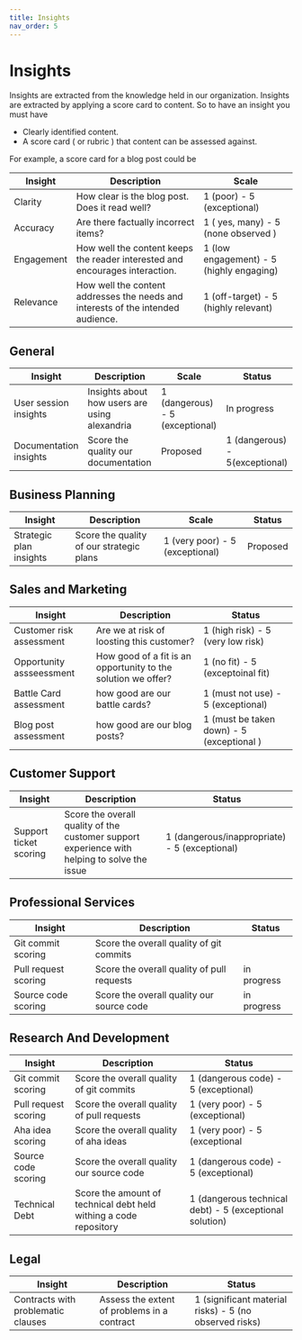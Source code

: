 ```yaml
---
title: Insights
nav_order: 5
---
```


# Insights

Insights are extracted from the knowledge held in our organization. Insights are extracted by applying a score card to content. So to have an insight you must have 

* Clearly identified content.
* A score card ( or rubric ) that content can be assessed against.

For example, a score card for a blog post could be

| Insight | Description | Scale |
|-----------|-------------|-------|
| Clarity | How clear is the blog post. Does it read well? | 1 (poor) - 5 (exceptional) |
| Accuracy | Are there factually incorrect items? | 1 ( yes, many) - 5 (none observed ) |
| Engagement | How well the content keeps the reader interested and encourages interaction. | 1 (low engagement) - 5 (highly engaging) |
|Relevance | How well the content addresses the needs and interests of the intended audience. |1 (off-target) - 5 (highly relevant) |

## General

| Insight | Description | Scale | Status | 
|---------|-------------|--------|--------|
| User session insights | Insights about how users are using alexandria | 1 (dangerous) - 5 (exceptional) | In progress |  
| Documentation insights | Score the quality our documentation | Proposed |  1 (dangerous) - 5(exceptional) |

## Business Planning

| Insight | Description | Scale | Status |
|---------|-------------|-------|--------|
| Strategic plan insights | Score the quality of our strategic plans | 1 (very poor) - 5 (exceptional) | Proposed |  
 

## Sales and Marketing

| Insight | Description | Status |
|---------|-------------|--------|
| Customer risk assessment | Are we at risk of loosting this customer? | 1 (high risk) - 5 (very low risk) | Proposed |
| Opportunity assseessment | How good of a fit is an opportunity to the solution we offer? | 1 (no fit) - 5 (exceptoinal fit) | Proposed | 
| Battle Card assessment | how good are our battle cards? | 1 (must not use) - 5 (exceptional) | Proposed |    
| Blog post assessment | how good are our blog posts? | 1 (must be taken down) - 5 (exceptional ) | Proposed |  

## Customer Support

| Insight | Description | Status |
|---------|-------------|--------|
| Support ticket scoring | Score the overall quality of the customer support experience with helping to solve the issue | 1 (dangerous/inappropriate) - 5 (exceptional) | proposed |


## Professional Services

| Insight | Description | Status |
|---------|-------------|--------|
| Git commit scoring | Score the overall quality of git commits | | in progress |
| Pull request scoring | Score the overall quality of pull requests | in progress |
| Source code scoring | Score the overall quality our source code | in progress |

## Research And Development

| Insight | Description | Status |
|---------|-------------|--------|
| Git commit scoring | Score the overall quality of git commits | 1 (dangerous code) -  5 (exceptional) | in progress |
| Pull request scoring | Score the overall quality of pull requests | 1 (very poor) - 5 (exceptional) | in progress |
| Aha idea scoring | Score the overall quality of aha ideas | 1 (very poor) - 5 (exceptional | in progress |
| Source code scoring | Score the overall quality our source code | 1 (dangerous code) - 5 (exceptional) | in progress |
| Technical Debt | Score the amount of technical debt held withing a code repository | 1 (dangerous technical debt) - 5 (exceptional solution) | proposed | 

## Legal

| Insight | Description | Status |
|---------|-------------|--------|
| Contracts with problematic clauses | Assess the extent of problems in a contract | 1 (significant material risks) - 5 (no observed risks) |
